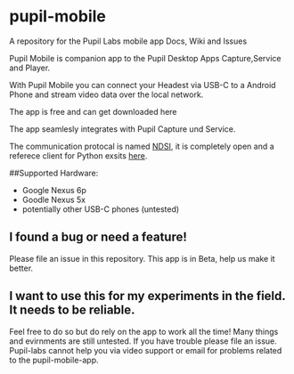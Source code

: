 # pupil-mobile
A repository for the Pupil Labs mobile app Docs, Wiki and Issues


Pupil Mobile is companion app to the Pupil Desktop Apps Capture,Service and Player.

With Pupil Mobile you can connect your Headest via USB-C to a Android Phone and stream video data over the local network.

The app is free and can get downloaded here

The app seamlesly integrates with Pupil Capture und Service. 

The communication protocal is named [NDSI](https://github.com/pupil-labs/pyndsi/blob/master/NDSI-CommSpecs.md), it is completely open and a referece client for Python exsits [here](https://github.com/pupil-labs/pyndsi).

##Supported Hardware:

- Google Nexus 6p
- Goodle Nexus 5x
- potentially other USB-C phones (untested)

## I found a bug or need a feature!

Please file an issue in this repository. This app is in Beta, help us make it better.

## I want to use this for my experiments in the field. It needs to be reliable.

Feel free to do so but do rely on the app to work all the time! Many things and evirnments are still untested. If you have trouble please file an issue. Pupil-labs cannot help you via video support or email for problems related to the pupil-mobile-app.


